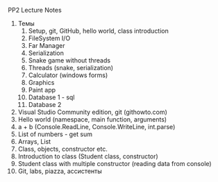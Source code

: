 PP2 Lecture Notes

1. Темы
    1. Setup, git, GitHub, hello world, class introduction
    2. FileSystem I/O
    3. Far Manager
    4. Serialization
    5. Snake game without threads
    6. Threads (snake, serialization)
    7. Calculator (windows forms)
    8. Graphics
    9. Paint app
    10. Database 1 - sql
    11. Database 2
2. Visual Studio Community edition, git (githowto.com)
3. Hello world (namespace, main function, arguments)
4. a + b (Console.ReadLine, Console.WriteLine, int.parse)
5. List of numbers - get sum
6. Arrays, List
7. Class, objects, constructor etc.
8. Introduction to class (Student class, constructor)
9. Student class with multiple constructor (reading data from console)
10. Git, labs, piazza, ассистенты


